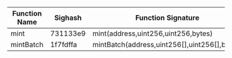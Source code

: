 | Function Name | Sighash    | Function Signature | 
| ------------- | ---------- | ------------------ | 
| mint | 731133e9 | mint(address,uint256,uint256,bytes) |
| mintBatch | 1f7fdffa | mintBatch(address,uint256[],uint256[],bytes) |